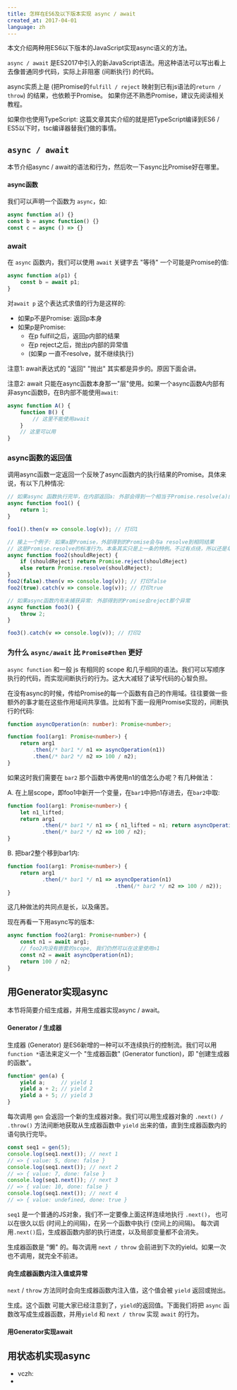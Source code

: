```yaml
---
title: 怎样在ES6及以下版本实现 async / await
created_at: 2017-04-01
language: zh
---
```


本文介绍两种用ES6以下版本的JavaScript实现async语义的方法。

`async / await` 是ES2017中引入的新JavaScript语法。用这种语法可以写出看上去像普通同步代码，实际上非阻塞 (间断执行) 的代码。

async实质上是 (把Promise的`fulfill / reject` 映射到已有js语法的`return / throw`) 的结果，也依赖于Promise。
如果你还不熟悉Promise，建议先阅读相关教程。

如果你也使用TypeScript: 这篇文章其实介绍的就是把TypeScript编译到ES6 / ES5以下时，tsc编译器替我们做的事情。

## `async / await`

本节介绍async / await的语法和行为，然后吹一下async比Promise好在哪里。

#### async函数

我们可以声明一个函数为 `async`，如:

```js
async function a() {}
const b = async function() {}
const c = async () => {}
```

### await

在 `async` 函数内，我们可以使用 `await` 关键字去 "等待" 一个可能是Promise的值:

```js
async function a(p1) {
    const b = await p1;
}
```

对`await p` 这个表达式求值的行为是这样的:

- 如果p不是Promise: 返回p本身
- 如果p是Promise:
    - 在p fulfill之后，返回p内部的结果
    - 在p reject之后，抛出p内部的异常值
    - (如果p 一直不resolve，就不继续执行)

注意1: await表达式的 "返回" "抛出" 其实都是异步的。原因下面会讲。

注意2: await 只能在async函数本身那一"层"使用。如果一个async函数A内部有非async函数B，在B内部不能使用`await`:

```js
async function A() {
    function B() {
        // 这里不能使用await
    }
    // 这里可以用
}
```

### async函数的返回值

调用async函数一定返回一个反映了async函数内的执行结果的Promise。具体来说，有以下几种情况:

```js
// 如果async 函数执行完毕，在内部返回a: 外部会得到一个相当于Promise.resolve(a)的Promise
async function foo1() {
    return 1;
}

foo1().then(v => console.log(v)); // 打印1
```

```js
// 接上一个例子: 如果a是Promise，外部得到的Promise会与a resolve到相同结果
// 这是Promise.resolve的标准行为。本条其实只是上一条的特例。不过有点绕，所以还是单独列出
async function foo2(shouldReject) {
    if (shouldReject) return Promise.reject(shouldReject)
    else return Promise.resolve(shouldReject);
}
foo2(false).then(v => console.log(v)); // 打印false
foo2(true).catch(v => console.log(v)); // 打印true
```

```js
// 如果async函数内有未捕获异常: 外部得到的Promise会reject那个异常
async function foo3() {
    throw 2;
}

foo3().catch(v => console.log(v)); // 打印2
```

### 为什么 `async/await` 比 `Promise#then` 更好

`async function` 和一般 js 有相同的 scope 和几乎相同的语法。我们可以写顺序执行的代码，而实现间断执行的行为。这大大减轻了读写代码的心智负担。

在没有async的时候，传给Promise的每一个函数有自己的作用域。往往要做一些额外的事才能在这些作用域间共享值。比如有下面一段用Promise实现的，间断执行的代码:

```ts
function asyncOperation(n: number): Promise<number>;

function foo1(arg1: Promise<number>) {
    return arg1
        .then(/* bar1 */ n1 => asyncOperation(n1))
        .then(/* bar2 */ n2 => 100 / n2);
}
```

如果这时我们需要在 `bar2` 那个函数中再使用n1的值怎么办呢？有几种做法：

A. 在上层scope，即foo1中新开一个变量，在`bar1`中把n1存进去，在`bar2`中取:

```ts
function foo1(arg1: Promise<number>) {
    let n1_lifted;
    return arg1
           .then(/* bar1 */ n1 => { n1_lifted = n1; return asyncOperation(n1) })
           .then(/* bar2 */ n2 => 100 / n2);
}
```

B. 把bar2整个移到bar1内:

```ts
function foo1(arg1: Promise<number>) {
    return arg1
           .then(/* bar1 */ n1 => asyncOperation(n1)
                                  .then(/* bar2 */ n2 => 100 / n2));
}
```

这几种做法的共同点是长，以及痛苦。

现在再看一下用async写的版本:

```ts
async function foo2(arg1: Promise<number>) {
    const n1 = await arg1;
    // foo2内没有嵌套的scope, 我们仍然可以在这里使用n1
    const n2 = await asyncOperation(n1);
    return 100 / n2;
}
```

## 用Generator实现async

本节将简要介绍生成器，并用生成器实现async / await。

#### Generator / 生成器

生成器 (Generator) 是ES6新增的一种可以不连续执行的控制流。我们可以用`function *`语法来定义一个 "生成器函数" (Generator function)，即 "创建生成器的函数"。

```js
function* gen(a) {
    yield a;     // yield 1
    yield a + 2; // yield 2
    yield a + 5; // yield 3
}
```

每次调用 `gen` 会返回一个新的生成器对象。我们可以用生成器对象的 `.next() / .throw()` 方法间断地获取从生成器函数中 `yield` 出来的值，直到生成器函数内的语句执行完毕。

```js
const seq1 = gen(5);
console.log(seq1.next()); // next 1
// => { value: 5, done: false }
console.log(seq1.next()); // next 2
// => { value: 7, done: false }
console.log(seq1.next()); // next 3
// => { value: 10, done: false }
console.log(seq1.next()); // next 4
// => { value: undefined, done: true }
```

`seq1` 是一个普通的JS对象，我们不一定要像上面这样连续地执行 `.next()`，
也可以在很久以后 (时间上的间隔)，在另一个函数中执行 (空间上的间隔)。
每次调用`.next()`后，生成器函数内部的执行进度，以及局部变量都不会消失。

生成器函数是 "懒" 的。每次调用 `next / throw` 会前进到下次的yield。如果一次也不调用，就完全不前进。


#### 向生成器函数内注入值或异常

`next` / `throw` 方法同时会向生成器函数内注入值，这个值会被 `yield` 返回或抛出。


生成。这个函数
可能大家已经注意到了，`yield`的返回值。下面我们将把 `async` 函数改写成生成器函数，并用`yield` 和 `next / throw` 实现 `await` 的行为。



#### 用Generator实现await


## 用状态机实现async



- vczh:
-